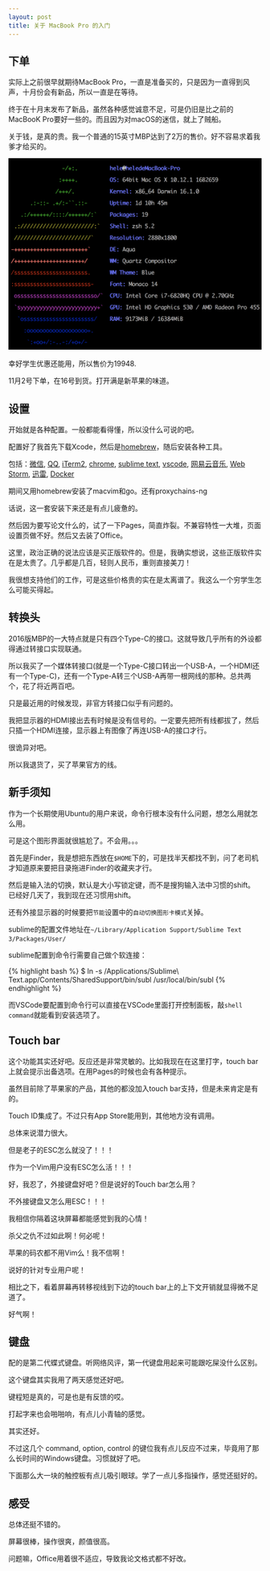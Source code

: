 ```yaml
---
layout: post
title: 关于 MacBook Pro 的入门
---
```


## 下单

实际上之前很早就期待MacBook Pro，一直是准备买的，只是因为一直得到风声，十月份会有新品，所以一直是在等待。

终于在十月末发布了新品，虽然各种感觉诚意不足，可是仍旧是比之前的MacBooK Pro要好一些的。而且因为对macOS的迷信，就上了贼船。

关于钱，是真的贵。我一个普通的15英寸MBP达到了2万的售价。好不容易求着我爹才给买的。

![MBP profile](/images/mbp_2016/screenfetch.png)

幸好学生优惠还能用，所以售价为19948.

11月2号下单，在16号到货。打开满是新苹果的味道。

## 设置

开始就是各种配置。一般都能看得懂，所以没什么可说的吧。

配置好了我首先下载Xcode，然后是[homebrew](http://brew.sh/)，随后安装各种工具。

包括：[微信](http://weixin.qq.com/cgi-bin/readtemplate?t=mac&platform=wx&lang=zh_CN), [QQ](http://im.qq.com/macqq/), [iTerm2](https://iterm2.com/), [chrome](https://www.google.com/chrome/browser/desktop/index.html), [sublime text](https://www.sublimetext.com/3), [vscode](https://code.visualstudio.com/), [网易云音乐](http://music.163.com/#/download), [Web Storm](https://www.jetbrains.com/webstorm/), [迅雷](http://dl.xunlei.com/?from=index), [Docker](https://www.docker.com/products/docker#/mac)

期间又用homebrew安装了macvim和go。还有proxychains-ng

话说，这一套安装下来还是有点儿疲惫的。

然后因为要写论文什么的，试了一下Pages，简直炸裂。不兼容特性一大堆，页面设置页做不好。然后又去装了Office。

这里，政治正确的说法应该是买正版软件的。但是，我确实想说，这些正版软件实在是太贵了。几乎都是几百，轻则人民币，重则直接美刀！

我很想支持他们的工作，可是这些价格贵的实在是太离谱了。我这么一个穷学生怎么可能买得起。

## 转换头

2016版MBP的一大特点就是只有四个Type-C的接口。这就导致几乎所有的外设都得通过转接口实现联通。

所以我买了一个媒体转接口(就是一个Type-C接口转出一个USB-A，一个HDMI还有一个Type-C)，还有一个Type-A转三个USB-A再带一根网线的那种。总共两个，花了将近两百吧。

只是最近用的时候发现，非官方转接口似乎有问题的。

我把显示器的HDMI接出去有时候是没有信号的。一定要先把所有线都拔了，然后只插一个HDMI连接，显示器上有图像了再连USB-A的接口才行。

很诡异对吧。

所以我退货了，买了苹果官方的线。

## 新手须知

作为一个长期使用Ubuntu的用户来说，命令行根本没有什么问题，想怎么用就怎么用。

可是这个图形界面就很尴尬了。不会用。。。

首先是Finder，我是想把东西放在`$HOME`下的，可是找半天都找不到，问了老司机才知道原来要把目录拖进Finder的收藏夹才行。

然后是输入法的切换，默认是大小写锁定键，而不是搜狗输入法中习惯的shift。已经好几天了，我到现在还习惯用shift。

还有外接显示器的时候要把`节能`设置中的`自动切换图形卡模式`关掉。

sublime的配置文件地址在`~/Library/Application Support/Sublime Text 3/Packages/User/`

sublime配置到命令行需要自己做个软连接：

{% highlight bash %}
$ ln -s /Applications/Sublime\ Text.app/Contents/SharedSupport/bin/subl /usr/local/bin/subl
{% endhighlight %}

而VSCode要配置到命令行可以直接在VSCode里面打开控制面板，敲`shell command`就能看到安装选项了。

## Touch bar

这个功能其实还好吧。反应还是非常灵敏的。比如我现在在这里打字，touch bar上就会提示出备选项。在用Pages的时候也会有各种提示。

虽然目前除了苹果家的产品，其他的都没加入touch bar支持，但是未来肯定是有的。

Touch ID集成了。不过只有App Store能用到，其他地方没有调用。

总体来说潜力很大。

但是老子的ESC怎么就没了！！！

作为一个Vim用户没有ESC怎么活！！！

好，我忍了，外接键盘好吧？但是说好的Touch bar怎么用？

不外接键盘又怎么用ESC！！！

我相信你隔着这块屏幕都能感觉到我的心情！

杀父之仇不过如此啊！何必呢！

苹果的码农都不用Vim么！我不信啊！

说好的针对专业用户呢！

相比之下，看着屏幕再转移视线到下边的touch bar上的上下文开销就显得微不足道了。

好气啊！

## 键盘

配的是第二代蝶式键盘。听网络风评，第一代键盘用起来可能跟吃屎没什么区别。

这个键盘其实我用了两天感觉还好吧。

键程短是真的，可是也是有反馈的哎。

打起字来也会啪啪响，有点儿小青轴的感觉。

其实还好。

不过这几个 command, option, control 的键位我有点儿反应不过来，毕竟用了那么长时间的Windows键盘。习惯就好了吧。

下面那么大一块的触控板有点儿吸引眼球。学了一点儿多指操作，感觉还挺好的。

## 感受

总体还挺不错的。

屏幕很棒，操作很爽，颜值很高。

问题嘛，Office用着很不适应，导致我论文格式都不好改。
